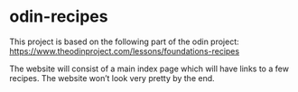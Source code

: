 # odin-recipes
This project is based on the following part of the odin project:
    https://www.theodinproject.com/lessons/foundations-recipes

The website will consist of a main index page which will have links to a few recipes. The website won’t look very pretty by the end.


